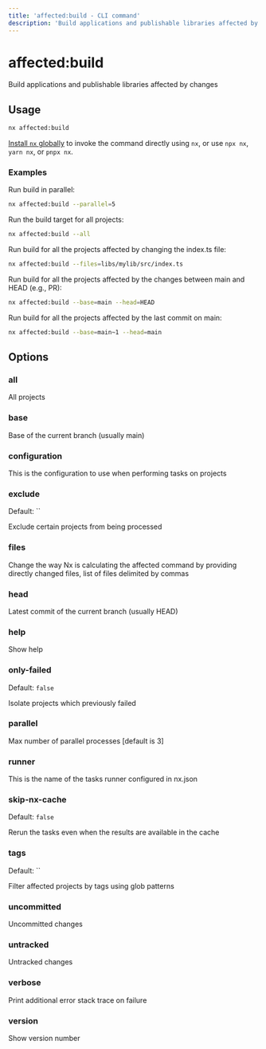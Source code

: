 ```yaml
---
title: 'affected:build - CLI command'
description: 'Build applications and publishable libraries affected by changes'
---
```


# affected:build

Build applications and publishable libraries affected by changes

## Usage

```bash
nx affected:build
```

[Install `nx` globally](/getting-started/nx-setup#install-nx) to invoke the command directly using `nx`, or use `npx nx`, `yarn nx`, or `pnpx nx`.

### Examples

Run build in parallel:

```bash
nx affected:build --parallel=5
```

Run the build target for all projects:

```bash
nx affected:build --all
```

Run build for all the projects affected by changing the index.ts file:

```bash
nx affected:build --files=libs/mylib/src/index.ts
```

Run build for all the projects affected by the changes between main and HEAD (e.g., PR):

```bash
nx affected:build --base=main --head=HEAD
```

Run build for all the projects affected by the last commit on main:

```bash
nx affected:build --base=main~1 --head=main
```

## Options

### all

All projects

### base

Base of the current branch (usually main)

### configuration

This is the configuration to use when performing tasks on projects

### exclude

Default: ``

Exclude certain projects from being processed

### files

Change the way Nx is calculating the affected command by providing directly changed files, list of files delimited by commas

### head

Latest commit of the current branch (usually HEAD)

### help

Show help

### only-failed

Default: `false`

Isolate projects which previously failed

### parallel

Max number of parallel processes [default is 3]

### runner

This is the name of the tasks runner configured in nx.json

### skip-nx-cache

Default: `false`

Rerun the tasks even when the results are available in the cache

### tags

Default: ``

Filter affected projects by tags using glob patterns

### uncommitted

Uncommitted changes

### untracked

Untracked changes

### verbose

Print additional error stack trace on failure

### version

Show version number
